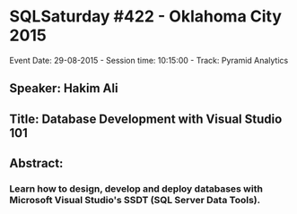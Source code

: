 # SQLSaturday #422 - Oklahoma City 2015
Event Date: 29-08-2015 - Session time: 10:15:00 - Track: Pyramid Analytics
## Speaker: Hakim Ali
## Title: Database Development with Visual Studio 101
## Abstract:
### Learn how to design, develop and deploy databases with Microsoft Visual Studio's SSDT (SQL Server Data Tools).
